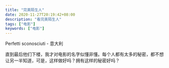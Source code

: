 ```yaml
---
title: "完美陌生人"
date: 2020-11-27T20:19:42+08:00
description: "看完美陌生人"
tags: ["电影"]
keywords: ["电影"]
---
```


Perfetti sconosciuti - 意大利

直到最后他们下楼，我才对电影的名字似懂非懂。每个人都有太多的秘密，都不想让另一半知道，可是，这样做好吗？拥有这样的秘密好吗？
